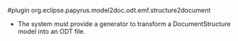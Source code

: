 #plugin org.eclipse.papyrus.model2doc.odt.emf.structure2document
* The system must provide a generator to transform a DocumentStructure model into an ODT file.